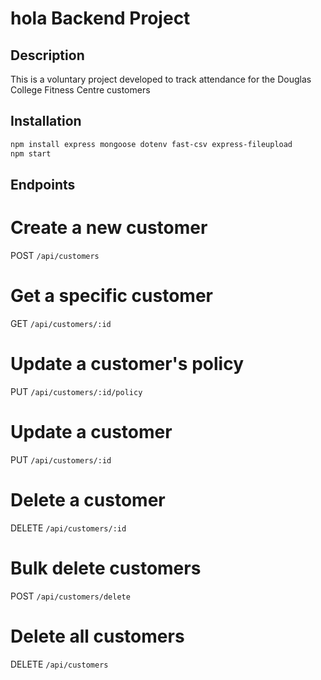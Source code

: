# hola Backend Project

## Description

This is a voluntary project developed to track attendance for the Douglas College Fitness Centre customers

## Installation


```bash
npm install express mongoose dotenv fast-csv express-fileupload
npm start

```

## Endpoints

# Create a new customer
POST ```/api/customers ```

# Get a specific customer
GET ```/api/customers/:id```

# Update a customer's policy
PUT ```/api/customers/:id/policy```

# Update a customer
PUT ```/api/customers/:id```

# Delete a customer
DELETE ```/api/customers/:id```

# Bulk delete customers
POST ```/api/customers/delete```

# Delete all customers
DELETE ```/api/customers```
